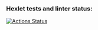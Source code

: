 ### Hexlet tests and linter status:
[![Actions Status](https://github.com/golkonst77/python-project-lvl1/workflows/hexlet-check/badge.svg)](https://github.com/golkonst77/python-project-lvl1/actions)